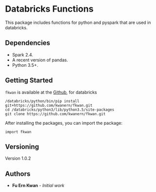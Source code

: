 # Databricks Functions

This package includes functions for python and pyspark that are used in databricks.

## Dependencies

 - Spark 2.4. 
 - A recent version of pandas. 
 - Python 3.5+.

## Getting Started

`fkwan` is available at the [Github](https://github.com/kwanern/fkwan), for databricks
```
/databricks/python/bin/pip install git+https://github.com/kwanern/fkwan.git
cd /databricks/python3/lib/python3.5/site-packages
git clone https://github.com/kwanern/fkwan.git
```

After installing the packages, you can import the package:
```
import fkwan
```
## Versioning

Version 1.0.2

## Authors

* **Fu Ern Kwan** - *Initial work*

